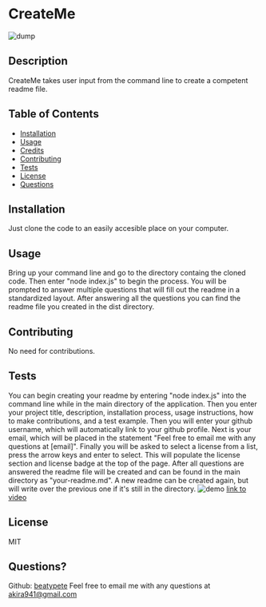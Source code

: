 
# CreateMe
![dump](https://img.shields.io/badge/License-MIT-green)

## Description 

CreateMe takes user input from the command line to create a competent readme file.

## Table of Contents


* [Installation](#installation)
* [Usage](#usage)
* [Credits](#credits)
* [Contributing](#contributing)
* [Tests](#tests)
* [License](#license)
* [Questions](#questions)


## Installation

Just clone the code to an easily accesible place on your computer.

## Usage 

Bring up your command line and go to the directory containg the cloned code. Then enter "node index.js" to begin the process. You will be prompted to answer multiple questions that will fill out the readme in a standardized layout. After answering all the questions you can find the readme file you created in the dist directory.

## Contributing

No need for contributions.

## Tests

You can begin creating your readme by entering "node index.js" into the command line while in the main directory of the application. Then you enter your project title, description, installation process, usage instructions, how to make contributions, and a test example. Then you will enter your github username, which will automatically link to your github profile. Next is your email, which will be placed in the statement "Feel free to email me with any questions at [email]". Finally you will be asked to select a license from a list, press the arrow keys and enter to select. This will populate the license section and license badge at the top of the page. After all questions are answered the readme file will be created and can be found in the main directory as "your-readme.md". A new readme can be created again, but will write over the previous one if it's still in the directory.
![demo](./demo.gif)
[link to video](https://drive.google.com/file/d/1KAA7s_1RzoMj-nl23sv_MSNI_GPa9lMA/view)

## License

MIT

## Questions?
Github: [beatypete](https://github.com/beatypete)
Feel free to email me with any questions at akira941@gmail.com
    